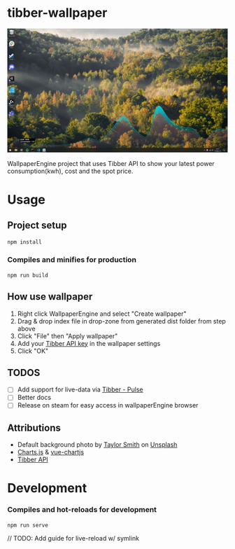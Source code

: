 # tibber-wallpaper

![Preview of wallpaper](public/preview-big.png?raw=true "Preview of wallpaper")

WallpaperEngine project that uses Tibber API to show your latest power consumption(kwh), cost and the spot price.

# Usage
## Project setup
```
npm install
```

### Compiles and minifies for production
```
npm run build
```

## How use wallpaper
1. Right click WallpaperEngine and select "Create wallpaper" 
2. Drag & drop index file in drop-zone from generated dist folder from step above
3. Click "File" then "Apply wallpaper"
4. Add your [Tibber API key](https://developer.tibber.com/settings/accesstoken) in the wallpaper settings
5. Click "OK"

## TODOS
- [ ] Add support for live-data via [Tibber - Pulse](https://tibber.com/no/store/produkt/pulse)
- [ ] Better docs
- [ ] Release on steam for easy access in wallpaperEngine browser

## Attributions
- Default background photo by <a href="https://unsplash.com/@taylor_smith?utm_source=unsplash&utm_medium=referral&utm_content=creditCopyText">Taylor Smith</a> on <a href="https://unsplash.com/?utm_source=unsplash&utm_medium=referral&utm_content=creditCopyText">Unsplash</a>
- [Charts.js](https://github.com/chartjs/Chart.js) & [vue-chartjs](https://github.com/apertureless/vue-chartjs)
- [Tibber API](https://developer.tibber.com/docs/overview)
  

# Development
### Compiles and hot-reloads for development
```
npm run serve
```

// TODO: Add guide for live-reload w/ symlink
